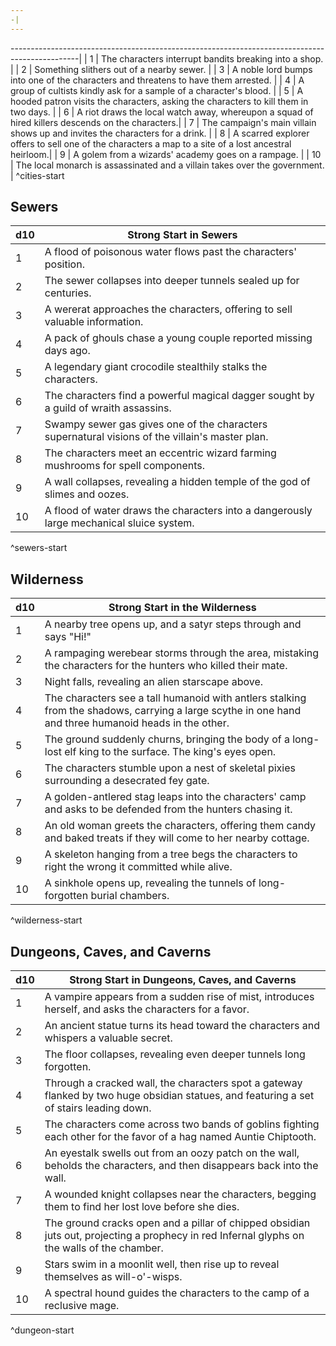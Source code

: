 ```yaml
---
-|
---
```

-----------------------------------------------------------------------------------------------|
| 1  | The characters interrupt bandits breaking into a shop.                                           |
| 2  | Something slithers out of a nearby sewer.                                                        |
| 3  | A noble lord bumps into one of the characters and threatens to have them arrested.               |
| 4  | A group of cultists kindly ask for a sample of a character's blood.                              |
| 5  | A hooded patron visits the characters, asking the characters to kill them in two days.           |
| 6  | A riot draws the local watch away, whereupon a squad of hired killers descends on the characters.|
| 7  | The campaign's main villain shows up and invites the characters for a drink.                     |
| 8  | A scarred explorer offers to sell one of the characters a map to a site of a lost ancestral heirloom.|
| 9  | A golem from a wizards' academy goes on a rampage.                                               |
| 10 | The local monarch is assassinated and a villain takes over the government.                        |
^cities-start

## Sewers

| d10  | Strong Start in Sewers                                                                         |
|----|------------------------------------------------------------------------------------------------|
| 1  | A flood of poisonous water flows past the characters' position.                                |
| 2  | The sewer collapses into deeper tunnels sealed up for centuries.                               |
| 3  | A wererat approaches the characters, offering to sell valuable information.                     |
| 4  | A pack of ghouls chase a young couple reported missing days ago.                               |
| 5  | A legendary giant crocodile stealthily stalks the characters.                                  |
| 6  | The characters find a powerful magical dagger sought by a guild of wraith assassins.           |
| 7  | Swampy sewer gas gives one of the characters supernatural visions of the villain's master plan.|
| 8  | The characters meet an eccentric wizard farming mushrooms for spell components.                |
| 9  | A wall collapses, revealing a hidden temple of the god of slimes and oozes.                    |
| 10 | A flood of water draws the characters into a dangerously large mechanical sluice system.        |
^sewers-start

## Wilderness

| d10  | Strong Start in the Wilderness                                                                 |
|----|-------------------------------------------------------------------------------------------------|
| 1  | A nearby tree opens up, and a satyr steps through and says "Hi!"                                |
| 2  | A rampaging werebear storms through the area, mistaking the characters for the hunters who killed their mate.|
| 3  | Night falls, revealing an alien starscape above.                                                |
| 4  | The characters see a tall humanoid with antlers stalking from the shadows, carrying a large scythe in one hand and three humanoid heads in the other.|
| 5  | The ground suddenly churns, bringing the body of a long-lost elf king to the surface. The king's eyes open.|
| 6  | The characters stumble upon a nest of skeletal pixies surrounding a desecrated fey gate.        |
| 7  | A golden-antlered stag leaps into the characters' camp and asks to be defended from the hunters chasing it.|
| 8  | An old woman greets the characters, offering them candy and baked treats if they will come to her nearby cottage.|
| 9  | A skeleton hanging from a tree begs the characters to right the wrong it committed while alive.  |
| 10 | A sinkhole opens up, revealing the tunnels of long-forgotten burial chambers.                    |
^wilderness-start

## Dungeons, Caves, and Caverns

| d10  | Strong Start in Dungeons, Caves, and Caverns                                                                 |
|----|---------------------------------------------------------------------------------------------------------------|
| 1  | A vampire appears from a sudden rise of mist, introduces herself, and asks the characters for a favor.        |
| 2  | An ancient statue turns its head toward the characters and whispers a valuable secret.                         |
| 3  | The floor collapses, revealing even deeper tunnels long forgotten.                                             |
| 4  | Through a cracked wall, the characters spot a gateway flanked by two huge obsidian statues, and featuring a set of stairs leading down.|
| 5  | The characters come across two bands of goblins fighting each other for the favor of a hag named Auntie Chiptooth.|
| 6  | An eyestalk swells out from an oozy patch on the wall, beholds the characters, and then disappears back into the wall.|
| 7  | A wounded knight collapses near the characters, begging them to find her lost love before she dies.            |
| 8  | The ground cracks open and a pillar of chipped obsidian juts out, projecting a prophecy in red Infernal glyphs on the walls of the chamber.|
| 9  | Stars swim in a moonlit well, then rise up to reveal themselves as will-o'-wisps.                               |
| 10 | A spectral hound guides the characters to the camp of a reclusive mage.                                        |
^dungeon-start

